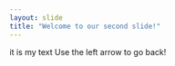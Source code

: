```yaml
---
layout: slide
title: "Welcome to our second slide!"
---
```

it is my text
Use the left arrow to go back!
